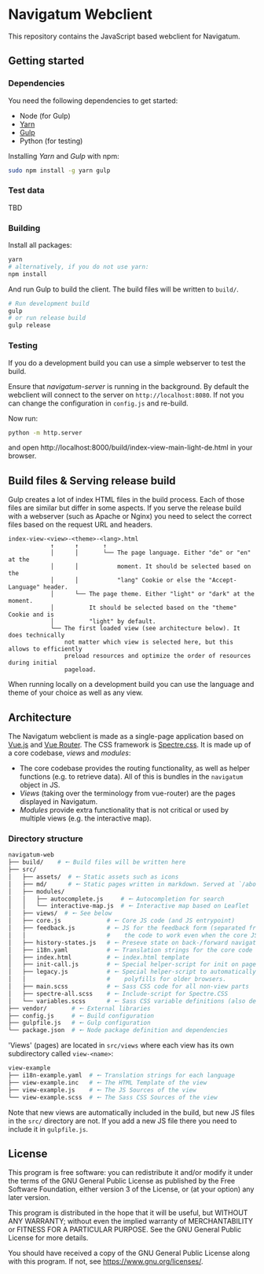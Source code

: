 # Navigatum Webclient
This repository contains the JavaScript based webclient for Navigatum.

## Getting started

### Dependencies
You need the following dependencies to get started:
- Node (for Gulp)
- [Yarn](https://yarnpkg.com/getting-started/install)
- [Gulp](https://gulpjs.com/)
- Python (for testing)

Installing *Yarn* and *Gulp* with npm:
```bash
sudo npm install -g yarn gulp
```

### Test data
TBD

### Building

Install all  packages:
```bash
yarn
# alternatively, if you do not use yarn:
npm install
```

And run Gulp to build the client. The build files will be written to `build/`.
```bash
# Run development build
gulp
# or run release build
gulp release
```

### Testing
If you do a development build you can use a simple webserver to test the build.

Ensure that *navigatum-server* is running in the background. By default the webclient will connect to the server on `http://localhost:8080`. If not you can change the configuration in `config.js` and re-build.

Now run:
```bash
python -m http.server
```

and open http://localhost:8000/build/index-view-main-light-de.html in your browser.

## Build files & Serving release build
Gulp creates a lot of index HTML files in the build process.
Each of those files are similar but differ in some aspects.
If you serve the release build with a webserver (such as Apache or Nginx) you need
to select the correct files based on the request URL and headers.

```plain
index-view-<view>-<theme>-<lang>.html
            ↑      ↑       ↑
            │      │       └── The page language. Either "de" or "en" at the
            │      │           moment. It should be selected based on the
            │      │           "lang" Cookie or else the "Accept-Language" header.
            │      └── The page theme. Either "light" or "dark" at the moment.
            │          It should be selected based on the "theme" Cookie and is
            │          "light" by default.
            └── The first loaded view (see architecture below). It does technically
                not matter which view is selected here, but this allows to efficiently
                preload resources and optimize the order of resources during initial
                pageload.
```

When running locally on a development build you can use the language and theme of
your choice as well as any view.

## Architecture
The Navigatum webclient is made as a single-page application based on [Vue.js](https://vuejs.org/) and [Vue Router](https://router.vuejs.org/). The CSS framework is [Spectre.css](https://picturepan2.github.io/spectre/). It is made up of a core codebase, *views* and *modules*:

- The core codebase provides the routing functionality, as well as helper functions (e.g. to retrieve data). All of this is bundles in the `navigatum` object in JS.
- *Views* (taking over the terminology from vue-router) are the pages displayed in Navigatum.
- *Modules* provide extra functionality that is not critical or used by multiple views (e.g. the interactive map).

### Directory structure
```bash
navigatum-web
├── build/    # 🠔 Build files will be written here
├── src/
│   ├── assets/  # 🠔 Static assets such as icons
│   ├── md/      # 🠔 Static pages written in markdown. Served at `/about/<filename>`.
│   ├── modules/
│   │   ├── autocomplete.js     # 🠔 Autocompletion for search
│   │   └── interactive-map.js  # 🠔 Interactive map based on Leaflet
│   ├── views/  # 🠔 See below
│   ├── core.js             # 🠔 Core JS code (and JS entrypoint)
│   ├── feedback.js         # 🠔 JS for the feedback form (separated from the rest of
│   │                       #    the code to work even when the core JS fails).
│   ├── history-states.js   # 🠔 Preseve state on back-/forward navigation
│   ├── i18n.yaml           # 🠔 Translation strings for the core code
│   ├── index.html          # 🠔 index.html template
│   ├── init-call.js        # 🠔 Special helper-script for init on page-load
│   ├── legacy.js           # 🠔 Special helper-script to automatically include some
│   │                       #    polyfills for older browsers.
│   ├── main.scss           # 🠔 Sass CSS code for all non-view parts
│   ├── spectre-all.scss    # 🠔 Include-script for Spectre.CSS
│   └── variables.scss      # 🠔 Sass CSS variable definitions (also defines themes)
├── vendor/       # 🠔 External libraries
├── config.js     # 🠔 Build configuration
├── gulpfile.js   # 🠔 Gulp configuration
└── package.json  # 🠔 Node package definition and dependencies
```

'Views' (pages) are located in `src/views` where each view has its own subdirectory called `view-<name>`:
```bash
view-example
├── i18n-example.yaml  # 🠔 Translation strings for each language
├── view-example.inc   # 🠔 The HTML Template of the view
├── view-example.js    # 🠔 The JS Sources of the view
└── view-example.scss  # 🠔 The Sass CSS Sources of the view
```

Note that new views are automatically included in the build, but new JS files
in the `src/` directory are not. If you add a new JS file there you need to include
it in `gulpfile.js`.

## License
This program is free software: you can redistribute it and/or modify
it under the terms of the GNU General Public License as published by
the Free Software Foundation, either version 3 of the License, or
(at your option) any later version.

This program is distributed in the hope that it will be useful,
but WITHOUT ANY WARRANTY; without even the implied warranty of
MERCHANTABILITY or FITNESS FOR A PARTICULAR PURPOSE. See the
GNU General Public License for more details.

You should have received a copy of the GNU General Public License
along with this program.  If not, see https://www.gnu.org/licenses/.
